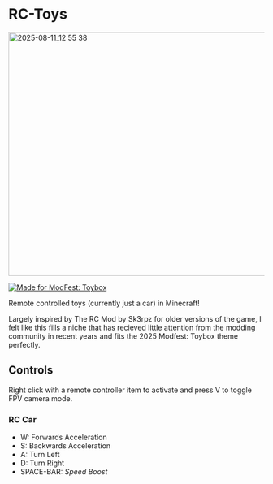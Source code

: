 ﻿# RC-Toys
<img width="854" height="480" alt="2025-08-11_12 55 38" src="https://github.com/user-attachments/assets/bcbfe953-647e-4485-9828-27556523e523" />

[![Made for ModFest: Toybox](https://raw.githubusercontent.com/ModFest/art/v2/badge/svg/toybox/cozy.svg)](https://modfest.net/toybox)

Remote controlled toys (currently just a car) in Minecraft!

Largely inspired by The RC Mod by Sk3rpz for older versions of the game, I felt like this fills a niche that has recieved little attention from the modding community in recent years and fits the 2025 Modfest: Toybox theme perfectly.

## Controls
Right click with a remote controller item to activate and press V to toggle FPV camera mode.
### RC Car
* W: Forwards Acceleration
* S: Backwards Acceleration
* A: Turn Left
* D: Turn Right
* SPACE-BAR: *Speed Boost*

